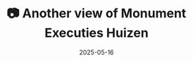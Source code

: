 ---
title: '📷 Another view of Monument Executies Huizen'
date: '2025-05-16'
image: 'https://cdn.diblasio.social/static/photos/2025/20250516_132436.jpg'
thumbnail: 'https://cdn.diblasio.social/static/photos/2025/thumbnails/20250516_132436.jpg'
alt_text: "A winding path through a grassy field with trees in Huizen, Netherlands."
tags:
  - "#Photography"
  - "#Netherlands"
  - "#Huizen"
  - "#Nature"
  - "#Landscape"
  - "#NaturePhotography"
  - "#FujifilmXT4"
description: ''
created_date: '2025-05-16'
location: "Randweg, Stad en Lande, Huizerhoogt, Huizen, Noord-Holland, Nederland, 1276 GE, Nederland"
exif_data: "FUJIFILM X-T4 XF100-400mmF4.5-5.6 R LM OIS WR (1/140 | f/16 | ISO 400)"
draft: false
---